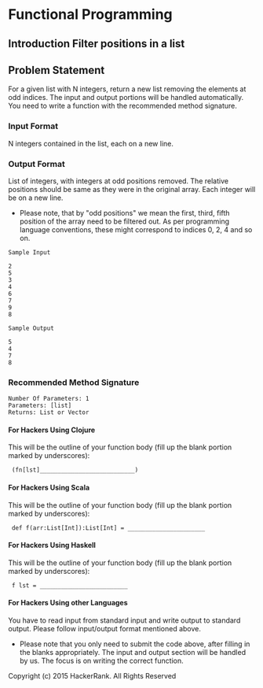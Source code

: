 # Functional Programming  

## Introduction  Filter positions in a list

## Problem Statement

For a given list with N integers, return a new list removing the elements at odd indices. The input and output portions will be handled automatically. You need to write a function with the recommended method signature.

### Input Format 

N integers contained in the list, each on a new line.

### Output Format 

List of integers, with integers at odd positions removed. The relative positions should be same as they were in the original array. Each integer will be on a new line.

* Please note, that by "odd positions" we mean the first, third, fifth position of the array need to be filtered out. As per programming language conventions, these might correspond to indices 0, 2, 4 and so on.

```
Sample Input

2
5
3
4
6
7
9
8
```

```
Sample Output

5
4
7
8
```

### Recommended Method Signature

```
Number Of Parameters: 1
Parameters: [list]
Returns: List or Vector
```

#### For Hackers Using Clojure

This will be the outline of your function body (fill up the blank portion marked by underscores):

` (fn[lst]___________________________)`

#### For Hackers Using Scala 

This will be the outline of your function body (fill up the blank portion marked by underscores):

` def f(arr:List[Int]):List[Int] = ______________________`

#### For Hackers Using Haskell 

This will be the outline of your function body (fill up the blank portion marked by underscores):

` f lst = _________________________`

#### For Hackers Using other Languages 
You have to read input from standard input and write output to standard output. Please follow input/output format mentioned above.

* Please note that you only need to submit the code above, after filling in the blanks appropriately. The input and output section will be handled by us. The focus is on writing the correct function.

Copyright (c) 2015 HackerRank.
All Rights Reserved
